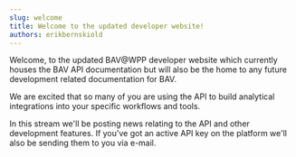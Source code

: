 ```yaml
---
slug: welcome
title: Welcome to the updated developer website!
authors: erikbernskiold
---
```


Welcome, to the updated BAV@WPP developer website which currently houses the BAV API documentation but will also be the home to any future development related documentation for BAV.

We are excited that so many of you are using the API to build analytical integrations into your specific workflows and tools.

In this stream we'll be posting news relating to the API and other development features. If you've got an active API key on the platform we'll also be sending them to you via e-mail.
